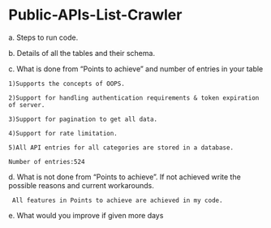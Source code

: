 # Public-APIs-List-Crawler

a. Steps to run code.


b. Details of all the tables and their schema.


c. What is done from “Points to achieve” and number of entries in your table

    1)Supports the concepts of OOPS.
    
    2)Support for handling authentication requirements & token expiration of server.
    
    3)Support for pagination to get all data.
    
    4)Support for rate limitation.
    
    5)All API entries for all categories are stored in a database.
    
    Number of entries:524
d. What is not done from “Points to achieve”. If not achieved write the possible reasons and current workarounds.
     
     All features in Points to achieve are achieved in my code.

e. What would you improve if given more days
